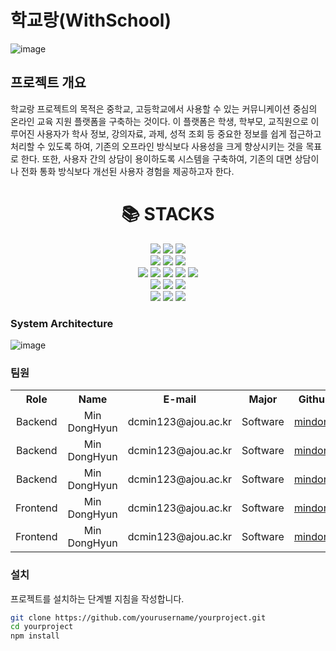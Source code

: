 <div>
  
# 학교랑(WithSchool)
![image](https://github.com/withschool/BIBIMBAP_sc24/assets/97661859/8699b392-b3bd-4956-b36f-862c6d14cad8)

</div>

  
## 프로젝트 개요
학교랑 프로젝트의 목적은 중학교, 고등학교에서 사용할 수 있는 커뮤니케이션 중심의 온라인 교육 지원 플랫폼을 구축하는 것이다. 이 플랫폼은 학생, 학부모, 교직원으로 이루어진 사용자가 학사 정보, 강의자료, 과제, 성적 조회 등 중요한 정보를 쉽게 접근하고 처리할 수 있도록 하여, 기존의 오프라인 방식보다 사용성을 크게 향상시키는 것을 목표로 한다. 또한, 사용자 간의 상담이 용이하도록 시스템을 구축하여, 기존의 대면 상담이나 전화 통화 방식보다 개선된 사용자 경험을 제공하고자 한다.


<div align=center><h1>📚 STACKS</h1></div>

<div align=center> 
  <img src="https://img.shields.io/badge/java-007396?style=for-the-badge&logo=java&logoColor=white">
  <img src="https://img.shields.io/badge/javascript-F7DF1E?style=for-the-badge&logo=javascript&logoColor=black">
  <img src="https://img.shields.io/badge/typescript-339AF0?style=for-the-badge&logo=typescript&logoColor=white">
  <br>
  <img src="https://img.shields.io/badge/mysql-4479A1?style=for-the-badge&logo=mysql&logoColor=white"> 
  <img src="https://img.shields.io/badge/spring-6DB33F?style=for-the-badge&logo=spring&logoColor=white">
  <img src="https://img.shields.io/badge/gradle-02303A?style=for-the-badge&logo=gradle&logoColor=white">
  <br>
  <img src="https://img.shields.io/badge/aws S3-232F3E?style=for-the-badge&logo=aws S3&logoColor=white">
  <img src="https://img.shields.io/badge/apache tomcat-F8DC75?style=for-the-badge&logo=apachetomcat&logoColor=white">
  <img src="https://img.shields.io/badge/nginx-009639?style=for-the-badge&logo=nginx&logoColor=white">
  <img src="https://img.shields.io/badge/express-000000?style=for-the-badge&logo=express&logoColor=white"> 
  <img src="https://img.shields.io/badge/NaverCloudPlatform-6DB33F?style=for-the-badge&logo=NaverCloudPlatform&logoColor=white">
  <br>
  <img src="https://img.shields.io/badge/html5-E34F26?style=for-the-badge&logo=html5&logoColor=white"> 
  <img src="https://img.shields.io/badge/css-1572B6?style=for-the-badge&logo=css3&logoColor=white"> 
  <img src="https://img.shields.io/badge/react-61DAFB?style=for-the-badge&logo=react&logoColor=black">
  <br>
  <img src="https://img.shields.io/badge/github-181717?style=for-the-badge&logo=github&logoColor=white">
  <img src="https://img.shields.io/badge/github Actions-2088FF?style=for-the-badge&logo=github Actions&logoColor=white">
  <img src="https://img.shields.io/badge/git-F05032?style=for-the-badge&logo=git&logoColor=white">
</div>

### System Architecture

<div>
  
  ![image](https://github.com/withschool/BIBIMBAP_sc24/assets/97661859/19a6efb1-21f1-4a0c-b24f-8e8b89debe51)
  
</div>



### 팀원
<table>
  <tbody>
    <th>Role</th>
    <th>Name</th>
    <th>E-mail</th>
    <th>Major</th>
    <th>Github</th>
    <tr>
      <td align="center">Backend</td>
      <td align="center">Min DongHyun</td>
      <td align="center">dcmin123@ajou.ac.kr</td>
      <td align="center">Software</td>
      <td align="center"><a href="https://github.com/mindongmindong"/>mindong</td>
    </tr>
    <tr>
      <td align="center">Backend</td>
      <td align="center">Min DongHyun</td>
      <td align="center">dcmin123@ajou.ac.kr</td>
      <td align="center">Software</td>
      <td align="center"><a href="https://github.com/mindongmindong"/>mindong</td>
    </tr>
    <tr>
      <td align="center">Backend</td>
      <td align="center">Min DongHyun</td>
      <td align="center">dcmin123@ajou.ac.kr</td>
      <td align="center">Software</td>
      <td align="center"><a href="https://github.com/mindongmindong"/>mindong</td>
    </tr>
    <tr>
      <td align="center">Frontend</td>
      <td align="center">Min DongHyun</td>
      <td align="center">dcmin123@ajou.ac.kr</td>
      <td align="center">Software</td>
      <td align="center"><a href="https://github.com/mindongmindong"/>mindong</td>
    </tr>
    <tr>
      <td align="center">Frontend</td>
      <td align="center">Min DongHyun</td>
      <td align="center">dcmin123@ajou.ac.kr</td>
      <td align="center">Software</td>
      <td align="center"><a href="https://github.com/mindongmindong"/>mindong</td>
    </tr>
  </tbody>
</table>


### 설치
프로젝트를 설치하는 단계별 지침을 작성합니다.
```bash
git clone https://github.com/yourusername/yourproject.git
cd yourproject
npm install
